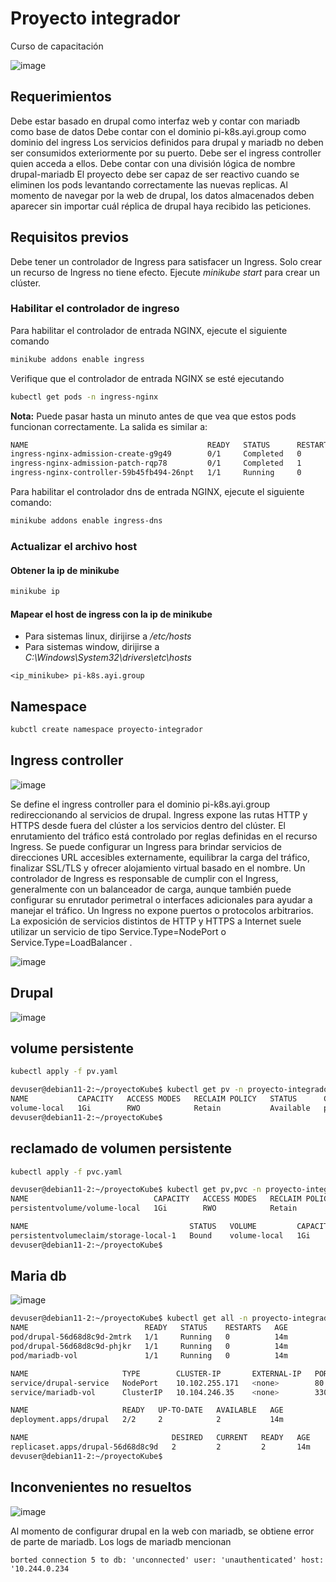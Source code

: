 # Proyecto integrador
Curso de capacitación

![image](https://github.com/DaCriPer/k8s-Ayi-Group/assets/49571488/48293220-6a69-470f-bd73-989a728c9483)


## Requerimientos

Debe estar basado en drupal como interfaz web y contar con mariadb como base de datos
Debe contar con el dominio pi-k8s.ayi.group como dominio del ingress
Los servicios definidos para drupal y mariadb no deben ser consumidos exteriormente por su puerto. Debe ser el ingress controller quien acceda a ellos.
Debe contar con una división lógica de nombre drupal-mariadb
El proyecto debe ser capaz de ser reactivo cuando se eliminen los pods levantando correctamente las nuevas replicas.
Al momento de navegar por la web de drupal, los datos almacenados deben aparecer sin importar cuál réplica de drupal haya recibido las peticiones.

## Requisitos previos
Debe tener un controlador de Ingress para satisfacer un Ingress. Solo crear un recurso de Ingress no tiene efecto.
Ejecute _minikube start_ para crear un clúster.

### Habilitar el controlador de ingreso

Para habilitar el controlador de entrada NGINX, ejecute el siguiente comando

```bash
minikube addons enable ingress
```

Verifique que el controlador de entrada NGINX se esté ejecutando

```bash
kubectl get pods -n ingress-nginx
```

**Nota:** Puede pasar hasta un minuto antes de que vea que estos pods funcionan correctamente.
La salida es similar a:

```bash
NAME                                        READY   STATUS      RESTARTS    AGE
ingress-nginx-admission-create-g9g49        0/1     Completed   0          11m
ingress-nginx-admission-patch-rqp78         0/1     Completed   1          11m
ingress-nginx-controller-59b45fb494-26npt   1/1     Running     0          11m
```

Para habilitar el controlador  dns de entrada NGINX, ejecute el siguiente comando:

```bash
minikube addons enable ingress-dns
```

### Actualizar el archivo host 

#### Obtener la ip de minikube

```bash
minikube ip
```

#### Mapear el host de ingress con la ip de minikube

- Para sistemas linux, dirijirse a _/etc/hosts_
- Para sistemas window, dirijirse a _C:\Windows\System32\drivers\etc\hosts_

```
<ip_minikube> pi-k8s.ayi.group
```

## Namespace

```bash
kubctl create namespace proyecto-integrador
```

## Ingress controller

![image](https://github.com/DaCriPer/k8s-Ayi-Group/assets/49571488/f5137edf-ac7c-45fe-849c-a4c469021192)

Se define el ingress controller para el dominio  pi-k8s.ayi.group redireccionando al servicios de drupal.
Ingress expone las rutas HTTP y HTTPS desde fuera del clúster a los servicios dentro del clúster. El enrutamiento del tráfico está controlado por reglas definidas en el recurso Ingress.
Se puede configurar un Ingress para brindar servicios de direcciones URL accesibles externamente, equilibrar la carga del tráfico, finalizar SSL/TLS y ofrecer alojamiento virtual basado en el nombre. Un controlador de Ingress es responsable de cumplir con el Ingress, generalmente con un balanceador de carga, aunque también puede configurar su enrutador perimetral o interfaces adicionales para ayudar a manejar el tráfico.
Un Ingress no expone puertos o protocolos arbitrarios. La exposición de servicios distintos de HTTP y HTTPS a Internet suele utilizar un servicio de tipo Service.Type=NodePort o Service.Type=LoadBalancer .

![image](https://github.com/DaCriPer/k8s-Ayi-Group/assets/49571488/22958526-8992-4e61-a391-f4d96436cf02)

## Drupal

![image](https://github.com/DaCriPer/k8s-Ayi-Group/assets/49571488/69f3d19e-147f-4900-8ef1-dfb9078d95e1)

## volume persistente

```bash
kubectl apply -f pv.yaml
```

```bash
devuser@debian11-2:~/proyectoKube$ kubectl get pv -n proyecto-integrador
NAME           CAPACITY   ACCESS MODES   RECLAIM POLICY   STATUS      CLAIM                                 STORAGECLASS   REASON   AGE
volume-local   1Gi        RWO            Retain           Available   proyecto-integrador/storage-local-1   volume.local            18s
devuser@debian11-2:~/proyectoKube$ 
```

## reclamado de volumen persistente

```bash
kubectl apply -f pvc.yaml
```

```bash
devuser@debian11-2:~/proyectoKube$ kubectl get pv,pvc -n proyecto-integrador
NAME                            CAPACITY   ACCESS MODES   RECLAIM POLICY   STATUS   CLAIM                                 STORAGECLASS   REASON   AGE
persistentvolume/volume-local   1Gi        RWO            Retain           Bound    proyecto-integrador/storage-local-1   volume.local            7m16s

NAME                                    STATUS   VOLUME         CAPACITY   ACCESS MODES   STORAGECLASS   AGE
persistentvolumeclaim/storage-local-1   Bound    volume-local   1Gi        RWO            volume.local   6s
devuser@debian11-2:~/proyectoKube$ 
```

## Maria db

![image](https://github.com/DaCriPer/k8s-Ayi-Group/assets/49571488/5ee0b117-29d0-479a-9f71-585e6c4796cb)

```bash
devuser@debian11-2:~/proyectoKube$ kubectl get all -n proyecto-integrador
NAME                          READY   STATUS    RESTARTS   AGE
pod/drupal-56d68d8c9d-2mtrk   1/1     Running   0          14m
pod/drupal-56d68d8c9d-phjkr   1/1     Running   0          14m
pod/mariadb-vol               1/1     Running   0          14m

NAME                     TYPE        CLUSTER-IP       EXTERNAL-IP   PORT(S)        AGE
service/drupal-service   NodePort    10.102.255.171   <none>        80:32674/TCP   14m
service/mariadb-vol      ClusterIP   10.104.246.35    <none>        3306/TCP       14m

NAME                     READY   UP-TO-DATE   AVAILABLE   AGE
deployment.apps/drupal   2/2     2            2           14m

NAME                                DESIRED   CURRENT   READY   AGE
replicaset.apps/drupal-56d68d8c9d   2         2         2       14m
devuser@debian11-2:~/proyectoKube$
```
## Inconvenientes no resueltos

![image](https://github.com/DaCriPer/k8s-Ayi-Group/assets/49571488/a971ddc8-5394-42e6-a8e0-137aedafecc0)

Al momento de configurar drupal en la web con mariadb, se obtiene error de parte de mariadb.
Los logs de mariadb mencionan
```
borted connection 5 to db: 'unconnected' user: 'unauthenticated' host: '10.244.0.234
```
